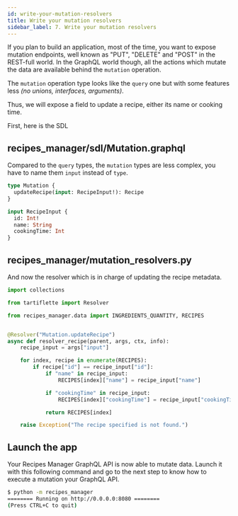 ```yaml
---
id: write-your-mutation-resolvers
title: Write your mutation resolvers
sidebar_label: 7. Write your mutation resolvers
---
```


If you plan to build an application, most of the time, you want to expose mutation endpoints, well known as "PUT", "DELETE" and "POST" in the REST-full world. In the GraphQL world though, all the actions which mutate the data are available behind the `mutation` operation.

The `mutation` operation type looks like the `query` one but with some features less _(no unions, interfaces, arguments)_.

Thus, we will expose a field to update a recipe, either its name or cooking time.

First, here is the SDL

## **recipes_manager/sdl/Mutation.graphql**

Compared to the `query` types, the `mutation` types are less complex, you have to name them `input` instead of `type`.

```graphql
type Mutation {
  updateRecipe(input: RecipeInput!): Recipe
}

input RecipeInput {
  id: Int!
  name: String
  cookingTime: Int
}
```

## **recipes_manager/mutation_resolvers.py**

And now the resolver which is in charge of updating the recipe metadata.

```python
import collections

from tartiflette import Resolver

from recipes_manager.data import INGREDIENTS_QUANTITY, RECIPES


@Resolver("Mutation.updateRecipe")
async def resolver_recipe(parent, args, ctx, info):
    recipe_input = args["input"]

    for index, recipe in enumerate(RECIPES):
        if recipe["id"] == recipe_input["id"]:
            if "name" in recipe_input:
                RECIPES[index]["name"] = recipe_input["name"]

            if "cookingTime" in recipe_input:
                RECIPES[index]["cookingTime"] = recipe_input["cookingTime"]

            return RECIPES[index]

    raise Exception("The recipe specified is not found.")
```

## Launch the app

Your Recipes Manager GraphQL API is now able to mutate data. Launch it with this following command and go to the next step to know how to execute a mutation your GraphQL API.

```bash
$ python -m recipes_manager
======== Running on http://0.0.0.0:8080 ========
(Press CTRL+C to quit)

```
